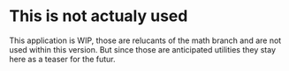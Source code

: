 # This is not actualy used
This application is WIP, those are relucants of the math branch and are not used within this version.
But since those are anticipated utilities they stay here as a teaser for the futur.